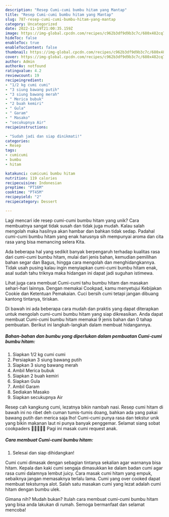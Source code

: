 ```yaml
---
description: "Resep Cumi-cumi bumbu hitam yang Mantap"
title: "Resep Cumi-cumi bumbu hitam yang Mantap"
slug: 787-resep-cumi-cumi-bumbu-hitam-yang-mantap
category: Uncategorized
date: 2022-11-19T21:00:35.159Z
image: https://img-global.cpcdn.com/recipes/c962b3df9d9b3c7c/680x482cq70/cumi-cumi-bumbu-hitam-foto-resep-utama.jpg
hideToc: false
enableToc: true
enableTocContent: false
thumbnail: https://img-global.cpcdn.com/recipes/c962b3df9d9b3c7c/680x482cq70/cumi-cumi-bumbu-hitam-foto-resep-utama.jpg
cover: https://img-global.cpcdn.com/recipes/c962b3df9d9b3c7c/680x482cq70/cumi-cumi-bumbu-hitam-foto-resep-utama.jpg
author: Admin
authorAv: notfound
ratingvalue: 4.2
reviewcount: 19
recipeingredient:
- "1/2 kg cumi cumi"
- "3 siung bawang putih"
- "3 siung bawang merah"
- " Merica bubuk"
- "2 buah kemiri"
- " Gula"
- " Garam"
- " Masako"
- "secukupnya Air"
recipeinstructions:

- "Sudah jadi dan siap dinikmati!"
categories:
- Resep
tags:
- cumicumi
- bumbu
- hitam

katakunci: cumicumi bumbu hitam 
nutrition: 119 calories
recipecuisine: Indonesian
preptime: "PT16M"
cooktime: "PT45M"
recipeyield: "2"
recipecategory: Dessert

---
```





Lagi mencari ide resep cumi-cumi bumbu hitam yang unik? Cara membuatnya sangat tidak susah dan tidak juga mudah. Kalau salah mengolah maka hasilnya akan hambar dan bahkan tidak sedap. Padahal cumi-cumi bumbu hitam yang enak harusnya sih mempunyai aroma dan cita rasa yang bisa memancing selera Kita.





Ada beberapa hal yang sedikit banyak berpengaruh terhadap kualitas rasa dari cumi-cumi bumbu hitam, mulai dari jenis bahan, kemudian pemilihan bahan segar dan Bagus, hingga cara mengolah dan menghidangkannya. Tidak usah pusing kalau ingin menyiapkan cumi-cumi bumbu hitam enak,      asal sudah tahu triknya maka hidangan ini dapat jadi suguhan istimewa.














Lihat juga cara membuat Cumi-cumi tahu bumbu hitam dan masakan sehari-hari lainnya. Dengan memakai Cookpad, kamu menyetujui Kebijakan Cookie dan Ketentuan Pemakaian. Cuci bersih cumi tetapi jangan dibuang kantong tintanya, tiriskan.






Di bawah ini ada beberapa cara mudah dan praktis yang dapat diterapkan untuk mengolah cumi-cumi bumbu hitam yang siap dikreasikan. Anda dapat membuat Cumi-cumi bumbu hitam memakai 9 jenis bahan dan 0 tahap pembuatan. Berikut ini langkah-langkah dalam membuat hidangannya.

<!--inarticleads1-->

##### Bahan-bahan dan bumbu yang diperlukan dalam pembuatan Cumi-cumi bumbu hitam:

1. Siapkan 1/2 kg cumi cumi
1. Persiapkan 3 siung bawang putih
1. Siapkan 3 siung bawang merah
1. Ambil  Merica bubuk
1. Siapkan 2 buah kemiri
1. Siapkan  Gula
1. Ambil  Garam
1. Sediakan  Masako
1. Siapkan secukupnya Air


Resep cah kangkung cumi, lezatnya bikin nambah nasi. Resep cumi hitam di bawah ini no ribet deh cuman tumis-tumis doang, bahkan ada yang pakai bawang putih dan merica saja lho! Cumi-cumi punya rasa dan tekstur unik yang bikin makanan laut ni punya banyak penggemar. Selamat siang sobat cookpaders 🤗🌱🌾🌻💕 Pagi ini masak cumi request anak. 

<!--inarticleads2-->

##### Cara membuat Cumi-cumi bumbu hitam:


1. Selesai dan siap dihidangkan!

Cumi cumi dimasak dengan sebagian tintanya sekalian agar warnanya bisa hitam. Kepala dan kaki cumi sengaja dimasukkan ke dalam badan cumi agar rasa cumi dalamnya lembut juicy. Cara masak cumi hitam yang empuk, sebaiknya jangan memasaknya terlalu lama. Cumi yang over cooked dapat membuat teksturnya alot. Salah satu masakan cumi yang lezat adalah cumi hitam dengan bumbu ulek. 

Gimana nih? Mudah bukan? Itulah cara membuat cumi-cumi bumbu hitam yang bisa anda lakukan di rumah. Semoga bermanfaat dan selamat mencoba!

